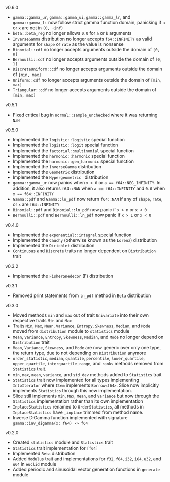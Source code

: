 v0.6.0
 - `gamma::gamma_ur`, `gamma::gamma_ui`, `gamma::gamma_lr`, and `gamma::gamma_li` now follow strict gamma function domain, panicking if `a` or `x` are not in `(0, +inf)`
 - `beta::beta_reg` no longer allows `0.0` for `a` or `b` arguments
 - `InverseGamma` distribution no longer accepts `f64::INFINITY` as valid arguments for `shape` or `rate` as the value is nonsense
 - `Binomial::cdf` no longer accepts arguments outside the domain of `[0, n]`
 - `Bernoulli::cdf` no longer accepts arguments outside the domain of `[0, 1]`
 - `DiscreteUniform::cdf` no longer accepts arguments outside the domain of `[min, max]`
 - `Uniform::cdf` no longer accepts arguments outside the domain of `[min, max]`
 - `Triangular::cdf` no longer accepts arguments outside the domain of `[min, max]`

v0.5.1
 - Fixed critical bug in `normal::sample_unchecked` where it was returning `NaN`

v0.5.0
 - Implemented the `logistic::logistic` special function
 - Implemented the `logistic::logit` special function
 - Implemented the `factorial::multinomial` special function
 - Implemented the `harmonic::harmonic` special function
 - Implemented the `harmonic::gen_harmonic` special function
 - Implemented the `InverseGamma` distribution
 - Implemented the `Geometric` distribution
 - Implemented the `Hypergeometric ` distribution
 - `gamma::gamma_ur` now panics when `x > 0` or `a == f64::NEG_INFINITY`. In addition, it also returns `f64::NAN` when `a == f64::INFINITY` and `0.0` when `x == f64::INFINITY`
 - `Gamma::pdf` and `Gamma::ln_pdf` now return `f64::NAN` if any of `shape`, `rate`, or `x` are `f64::INFINITY`
 - `Binomial::pdf` and `Binomial::ln_pdf` now panic if `x > n` or `x < 0`
 - `Bernoulli::pdf` and `Bernoulli::ln_pdf` now panic if `x > 1` or `x < 0`

v0.4.0
- Implemented the `exponential::integral` special function
- Implemented the `Cauchy` (otherwise known as the `Lorenz`) distribution
- Implemented the `Dirichlet` distribution
- `Continuous` and `Discrete` traits no longer dependent on `Distribution` trait

v0.3.2
- Implemented the `FisherSnedecor` (F) distribution

v0.3.1
- Removed print statements from `ln_pdf` method in `Beta` distribution

v0.3.0
- Moved methods `min` and `max` out of trait `Univariate` into their own respective traits `Min` and `Max`
- Traits `Min`, `Max`, `Mean`, `Variance`, `Entropy`, `Skewness`, `Median`, and `Mode` moved from `distribution` module to `statistics` module
- `Mean`, `Variance`, `Entropy`, `Skewness`, `Median`, and `Mode` no longer depend on `Distribution` trait
- `Mean`, `Variance`, `Skewness`, and `Mode` are now generic over only one type, the return type, due to not depending on `Distribution` anymore
- `order_statistic`, `median`, `quantile`, `percentile`, `lower_quartile`, `upper_quartile`, `interquartile_range`, and `ranks` methods removed
    from `Statistics` trait. 
- `min`, `max`, `mean`, `variance`, and `std_dev` methods added to `Statistics` trait
- `Statistics` trait now implemented for all types implementing `IntoIterator` where `Item` implements `Borrow<f64>`. Slice now implicitly implements
    `Statistics` through this new implementation.
- Slice still implements `Min`, `Max`, `Mean`, and `Variance` but now through the `Statistics` implementation rather than its own implementation
- `InplaceStatistics` renamed to `OrderStatistics`, all methods in `InplaceStatistics` have `_inplace` trimmed from method name.
- Inverse DiGamma function implemented with signature `gamma::inv_digamma(x: f64) -> f64`

v0.2.0
- Created `statistics` module and `Statistics` trait
- `Statistics` trait implementation for `[f64]`
- Implemented `Beta` distribution
- Added `Modulus` trait and implementations for `f32`, `f64`, `i32`, `i64`, `u32`, and `u64` in `euclid` module
- Added periodic and sinusoidal vector generation functions in `generate` module
